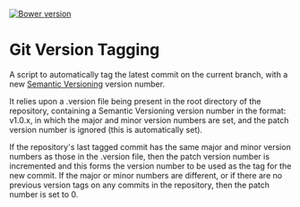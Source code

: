 [![Bower version](https://badge.fury.io/bo/git-version-tagging.svg)](https://badge.fury.io/bo/git-version-tagging)

# Git Version Tagging

A script to automatically tag the latest commit on the current branch, with a new [Semantic Versioning](http://semver.org/) version number.

It relies upon a .version file being present in the root directory of the repository, containing a Semantic Versioning version number in the format: v1.0.x, in which the major and minor version numbers are set, and the patch version number is ignored (this is automatically set).

If the repository's last tagged commit has the same major and minor version numbers as those in the .version file, then the patch version number is incremented and this forms the version number to be used as the tag for the new commit.
If the major or minor numbers are different, or if there are no previous version tags on any commits in the repository, then the patch number is set to 0.
